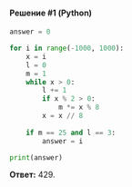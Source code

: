 #### Решение #1 (Python)
```python
answer = 0

for i in range(-1000, 1000):
	x = i
	l = 0
	m = 1
	while x > 0:
		l += 1
		if x % 2 > 0:
			m *= x % 8
		x = x // 8
	
	if m == 25 and l == 3:
		answer = i

print(answer)
```
**Ответ:** 429.
